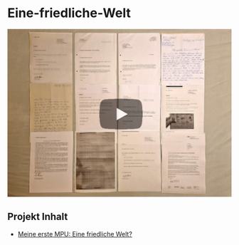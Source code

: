 # Eine-friedliche-Welt

[![Eine friedliche Welt](https://github.com/michael-holzheu/Eine-friedliche-Welt/raw/main/Pictures/Eine-friedliche-Welt-4-3.jpg)](https://www.holzheu.de/meine-erste-mpu-eine-friedliche-welt)

## Projekt Inhalt

 - [Meine erste MPU: Eine friedliche Welt?](https://github.com/michael-holzheu/Eine-friedliche-Welt/tree/main/Blog/Meine-erste-MPU-Eine-friedliche-Welt.html)
